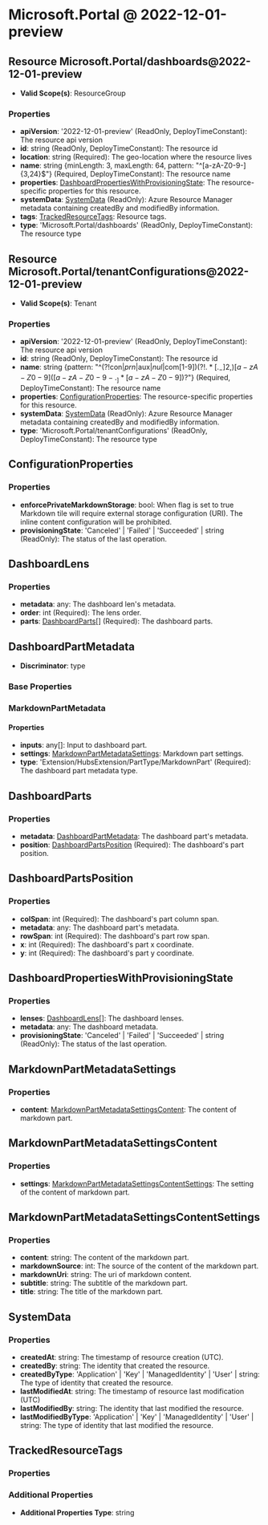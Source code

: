# Microsoft.Portal @ 2022-12-01-preview

## Resource Microsoft.Portal/dashboards@2022-12-01-preview
* **Valid Scope(s)**: ResourceGroup
### Properties
* **apiVersion**: '2022-12-01-preview' (ReadOnly, DeployTimeConstant): The resource api version
* **id**: string (ReadOnly, DeployTimeConstant): The resource id
* **location**: string (Required): The geo-location where the resource lives
* **name**: string {minLength: 3, maxLength: 64, pattern: "^[a-zA-Z0-9-]{3,24}$"} (Required, DeployTimeConstant): The resource name
* **properties**: [DashboardPropertiesWithProvisioningState](#dashboardpropertieswithprovisioningstate): The resource-specific properties for this resource.
* **systemData**: [SystemData](#systemdata) (ReadOnly): Azure Resource Manager metadata containing createdBy and modifiedBy information.
* **tags**: [TrackedResourceTags](#trackedresourcetags): Resource tags.
* **type**: 'Microsoft.Portal/dashboards' (ReadOnly, DeployTimeConstant): The resource type

## Resource Microsoft.Portal/tenantConfigurations@2022-12-01-preview
* **Valid Scope(s)**: Tenant
### Properties
* **apiVersion**: '2022-12-01-preview' (ReadOnly, DeployTimeConstant): The resource api version
* **id**: string (ReadOnly, DeployTimeConstant): The resource id
* **name**: string {pattern: "^(?!con$|prn$|aux$|nul$|com[1-9]$)(?!.*[._-]{2,})[a-zA-Z0-9]([a-zA-Z0-9-._]*[a-zA-Z0-9])?$"} (Required, DeployTimeConstant): The resource name
* **properties**: [ConfigurationProperties](#configurationproperties): The resource-specific properties for this resource.
* **systemData**: [SystemData](#systemdata) (ReadOnly): Azure Resource Manager metadata containing createdBy and modifiedBy information.
* **type**: 'Microsoft.Portal/tenantConfigurations' (ReadOnly, DeployTimeConstant): The resource type

## ConfigurationProperties
### Properties
* **enforcePrivateMarkdownStorage**: bool: When flag is set to true Markdown tile will require external storage configuration (URI). The inline content configuration will be prohibited.
* **provisioningState**: 'Canceled' | 'Failed' | 'Succeeded' | string (ReadOnly): The status of the last operation.

## DashboardLens
### Properties
* **metadata**: any: The dashboard len's metadata.
* **order**: int (Required): The lens order.
* **parts**: [DashboardParts](#dashboardparts)[] (Required): The dashboard parts.

## DashboardPartMetadata
* **Discriminator**: type

### Base Properties

### MarkdownPartMetadata
#### Properties
* **inputs**: any[]: Input to dashboard part.
* **settings**: [MarkdownPartMetadataSettings](#markdownpartmetadatasettings): Markdown part settings.
* **type**: 'Extension/HubsExtension/PartType/MarkdownPart' (Required): The dashboard part metadata type.


## DashboardParts
### Properties
* **metadata**: [DashboardPartMetadata](#dashboardpartmetadata): The dashboard part's metadata.
* **position**: [DashboardPartsPosition](#dashboardpartsposition) (Required): The dashboard's part position.

## DashboardPartsPosition
### Properties
* **colSpan**: int (Required): The dashboard's part column span.
* **metadata**: any: The dashboard part's metadata.
* **rowSpan**: int (Required): The dashboard's part row span.
* **x**: int (Required): The dashboard's part x coordinate.
* **y**: int (Required): The dashboard's part y coordinate.

## DashboardPropertiesWithProvisioningState
### Properties
* **lenses**: [DashboardLens](#dashboardlens)[]: The dashboard lenses.
* **metadata**: any: The dashboard metadata.
* **provisioningState**: 'Canceled' | 'Failed' | 'Succeeded' | string (ReadOnly): The status of the last operation.

## MarkdownPartMetadataSettings
### Properties
* **content**: [MarkdownPartMetadataSettingsContent](#markdownpartmetadatasettingscontent): The content of markdown part.

## MarkdownPartMetadataSettingsContent
### Properties
* **settings**: [MarkdownPartMetadataSettingsContentSettings](#markdownpartmetadatasettingscontentsettings): The setting of the content of markdown part.

## MarkdownPartMetadataSettingsContentSettings
### Properties
* **content**: string: The content of the markdown part.
* **markdownSource**: int: The source of the content of the markdown part.
* **markdownUri**: string: The uri of markdown content.
* **subtitle**: string: The subtitle of the markdown part.
* **title**: string: The title of the markdown part.

## SystemData
### Properties
* **createdAt**: string: The timestamp of resource creation (UTC).
* **createdBy**: string: The identity that created the resource.
* **createdByType**: 'Application' | 'Key' | 'ManagedIdentity' | 'User' | string: The type of identity that created the resource.
* **lastModifiedAt**: string: The timestamp of resource last modification (UTC)
* **lastModifiedBy**: string: The identity that last modified the resource.
* **lastModifiedByType**: 'Application' | 'Key' | 'ManagedIdentity' | 'User' | string: The type of identity that last modified the resource.

## TrackedResourceTags
### Properties
### Additional Properties
* **Additional Properties Type**: string

